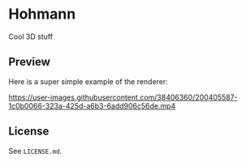 # Hohmann
Cool 3D stuff


## Preview
Here is a super simple example of the renderer:

https://user-images.githubusercontent.com/38406360/200405587-1c0b0066-323a-425d-a6b3-6add906c56de.mp4



## License
See `LICENSE.md`. 
